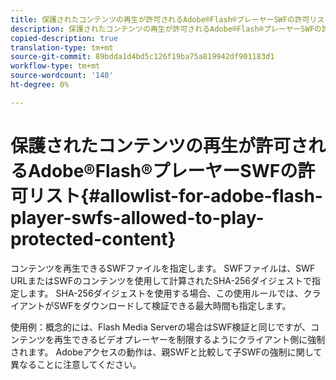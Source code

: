 ```yaml
---
title: 保護されたコンテンツの再生が許可されるAdobe®Flash®プレーヤーSWFの許可リスト
description: 保護されたコンテンツの再生が許可されるAdobe®Flash®プレーヤーSWFの許可リスト
copied-description: true
translation-type: tm+mt
source-git-commit: 89bdda1d4bd5c126f19ba75a819942df901183d1
workflow-type: tm+mt
source-wordcount: '140'
ht-degree: 0%

---
```



# 保護されたコンテンツの再生が許可されるAdobe®Flash®プレーヤーSWFの許可リスト{#allowlist-for-adobe-flash-player-swfs-allowed-to-play-protected-content}

コンテンツを再生できるSWFファイルを指定します。 SWFファイルは、SWF URLまたはSWFのコンテンツを使用して計算されたSHA-256ダイジェストで指定します。 SHA-256ダイジェストを使用する場合、この使用ルールでは、クライアントがSWFをダウンロードして検証できる最大時間も指定します。

使用例：概念的には、Flash Media Serverの場合はSWF検証と同じですが、コンテンツを再生できるビデオプレーヤーを制限するようにクライアント側に強制されます。 Adobeアクセスの動作は、親SWFと比較して子SWFの強制に関して異なることに注意してください。
